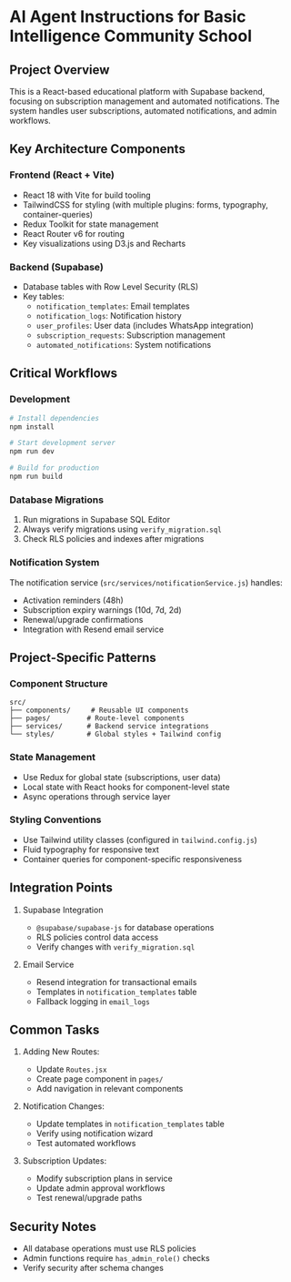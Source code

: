 # AI Agent Instructions for Basic Intelligence Community School

## Project Overview
This is a React-based educational platform with Supabase backend, focusing on subscription management and automated notifications. The system handles user subscriptions, automated notifications, and admin workflows.

## Key Architecture Components

### Frontend (React + Vite)
- React 18 with Vite for build tooling
- TailwindCSS for styling (with multiple plugins: forms, typography, container-queries)
- Redux Toolkit for state management
- React Router v6 for routing
- Key visualizations using D3.js and Recharts

### Backend (Supabase)
- Database tables with Row Level Security (RLS)
- Key tables:
  - `notification_templates`: Email templates
  - `notification_logs`: Notification history
  - `user_profiles`: User data (includes WhatsApp integration)
  - `subscription_requests`: Subscription management
  - `automated_notifications`: System notifications

## Critical Workflows

### Development
```bash
# Install dependencies
npm install

# Start development server
npm run dev

# Build for production
npm run build
```

### Database Migrations
1. Run migrations in Supabase SQL Editor
2. Always verify migrations using `verify_migration.sql`
3. Check RLS policies and indexes after migrations

### Notification System
The notification service (`src/services/notificationService.js`) handles:
- Activation reminders (48h)
- Subscription expiry warnings (10d, 7d, 2d)
- Renewal/upgrade confirmations
- Integration with Resend email service

## Project-Specific Patterns

### Component Structure
```
src/
├── components/     # Reusable UI components
├── pages/         # Route-level components
├── services/      # Backend service integrations
└── styles/        # Global styles + Tailwind config
```

### State Management
- Use Redux for global state (subscriptions, user data)
- Local state with React hooks for component-level state
- Async operations through service layer

### Styling Conventions
- Use Tailwind utility classes (configured in `tailwind.config.js`)
- Fluid typography for responsive text
- Container queries for component-specific responsiveness

## Integration Points
1. Supabase Integration
   - `@supabase/supabase-js` for database operations
   - RLS policies control data access
   - Verify changes with `verify_migration.sql`

2. Email Service
   - Resend integration for transactional emails
   - Templates in `notification_templates` table
   - Fallback logging in `email_logs`

## Common Tasks
1. Adding New Routes:
   - Update `Routes.jsx`
   - Create page component in `pages/`
   - Add navigation in relevant components

2. Notification Changes:
   - Update templates in `notification_templates` table
   - Verify using notification wizard
   - Test automated workflows

3. Subscription Updates:
   - Modify subscription plans in service
   - Update admin approval workflows
   - Test renewal/upgrade paths

## Security Notes
- All database operations must use RLS policies
- Admin functions require `has_admin_role()` checks
- Verify security after schema changes